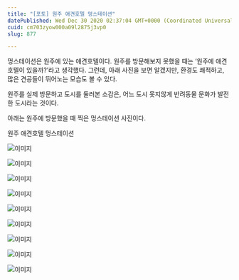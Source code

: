 ```yaml
---
title: "[포토] 원주 애견호텔 멍스테이션"
datePublished: Wed Dec 30 2020 02:37:04 GMT+0000 (Coordinated Universal Time)
cuid: cm703zyow000a09l2875j3vp0
slug: 877

---
```



멍스테이션은 원주에 있는 애견호텔이다. 원주를 방문해보지 못했을 때는 ‘원주에 애견호텔이 있을까?’라고 생각했다. 그런데, 아래 사진을 보면 알겠지만, 환경도 쾌적하고, 많은 견공들이 뛰어노는 모습도 볼 수 있다.

원주를 실제 방문하고 도시를 둘러본 소감은, 어느 도시 못지않게 반려동물 문화가 발전한 도시라는 것이다.

아래는 원주에 방문했을 때 찍은 멍스테이션 사진이다.

원주 애견호텔 멍스테이션

![이미지](https://cdn.hashnode.com/res/hashnode/image/upload/v1739255786265/fd9a206b-4776-4853-a98f-0874df0092f2.jpeg)

![이미지](https://cdn.hashnode.com/res/hashnode/image/upload/v1739255788154/38a3ec6a-8c1c-440a-a3b1-a69896cc1fd8.jpeg)

![이미지](https://cdn.hashnode.com/res/hashnode/image/upload/v1739255790123/227b6469-2e17-470f-b7d8-a2ebcfbdfe29.jpeg)

![이미지](https://cdn.hashnode.com/res/hashnode/image/upload/v1739255791820/d29782f8-7a84-46d8-b100-e82e42461541.jpeg)

![이미지](https://cdn.hashnode.com/res/hashnode/image/upload/v1739255793746/27f43ca0-86d5-419c-b44b-b9d298d58bf2.jpeg)

![이미지](https://cdn.hashnode.com/res/hashnode/image/upload/v1739255795708/0c0d38e6-e88f-4ece-a695-af22f607d769.jpeg)

![이미지](https://cdn.hashnode.com/res/hashnode/image/upload/v1739255797996/dcdcf15b-fd33-4838-a650-96f4494b636b.jpeg)

![이미지](https://cdn.hashnode.com/res/hashnode/image/upload/v1739255800103/e927d6a8-74ad-4324-8834-d16baf0bb931.jpeg)

![이미지](https://cdn.hashnode.com/res/hashnode/image/upload/v1739255801819/f9b9cc90-122f-4d39-9216-158c9f774593.jpeg)